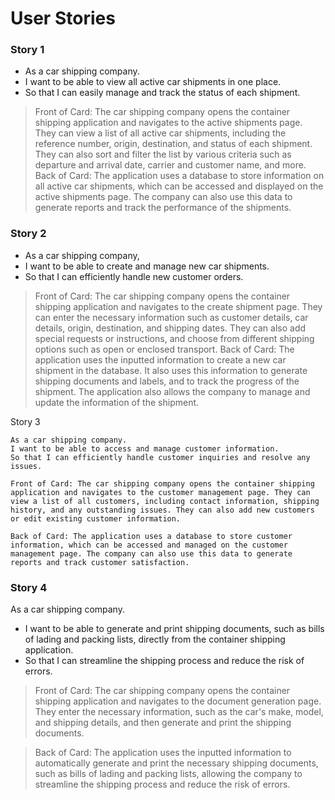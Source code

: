 # User Stories

### Story 1
- As a car shipping company. 
- I want to be able to view all active car shipments in one place.
- So that I can easily manage and track the status of each shipment.

> Front of Card:
The car shipping company opens the container shipping application and navigates to the active shipments page. They can view a list of all active car shipments, including the reference number, origin, destination, and status of each shipment. They can also sort and filter the list by various criteria such as departure and arrival date, carrier and customer name, and more.
> Back of Card: 
The application uses a database to store information on all active car shipments, which can be accessed and displayed on the active shipments page. The company can also use this data to generate reports and track the performance of the shipments.
### Story 2
- As a car shipping company, 
- I want to be able to create and manage new car shipments. 
- So that I can efficiently handle new customer orders.

>  Front of Card: 
The car shipping company opens the container shipping application and navigates to the create shipment page. They can enter the necessary information such as customer details, car details, origin, destination, and shipping dates. They can also add special requests or instructions, and choose from different shipping options such as open or enclosed transport.
>  Back of Card: 
The application uses the inputted information to create a new car shipment in the database. It also uses this information to generate shipping documents and labels, and to track the progress of the shipment. The application also allows the company to manage and update the information of the shipment.

Story 3

    As a car shipping company.
    I want to be able to access and manage customer information.
    So that I can efficiently handle customer inquiries and resolve any issues.

    Front of Card: The car shipping company opens the container shipping application and navigates to the customer management page. They can view a list of all customers, including contact information, shipping history, and any outstanding issues. They can also add new customers or edit existing customer information.

    Back of Card: The application uses a database to store customer information, which can be accessed and managed on the customer management page. The company can also use this data to generate reports and track customer satisfaction.
    
   ### Story 4
As a car shipping company. 
- I want to be able to generate and print shipping documents, such as bills of lading and packing lists, directly from the container shipping application. 
- So that I can streamline the shipping process and reduce the risk of errors.

>  Front of Card: 
The car shipping company opens the container shipping application and navigates to the document generation page. They enter the necessary information, such as the car's make, model, and shipping details, and then generate and print the shipping documents.

>  Back of Card: 
The application uses the inputted information to automatically generate and print the necessary shipping documents, such as bills of lading and packing lists, allowing the company to streamline the shipping process and reduce the risk of errors.
